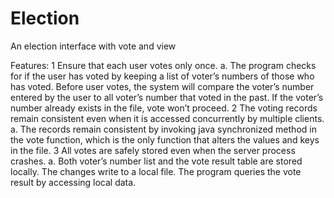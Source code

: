 # Election
An election interface with vote and view

Features:
1	Ensure that each user votes only once.
a.	The program checks for if the user has voted by keeping a list of voter’s numbers of those who has voted. Before user votes, the system will compare the voter’s number entered by the user to all voter’s number that voted in the past. If the voter’s number already exists in the file, vote won’t proceed.
2	The voting records remain consistent even when it is accessed concurrently by multiple clients. 
a.	The records remain consistent by invoking java synchronized method in the vote function, which is the only function that alters the values and keys in the file.
3	All votes are safely stored even when the server process crashes.
a.	Both voter’s number list and the vote result table are stored locally. The changes write to a local file. The program queries the vote result by accessing local data.

